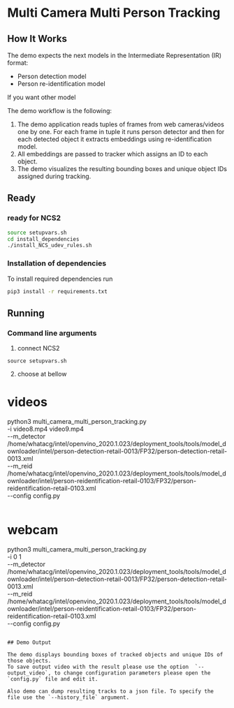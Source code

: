 # Multi Camera Multi Person Tracking

## How It Works

The demo expects the next models in the Intermediate Representation (IR) format:

   * Person detection model
   * Person re-identification model

If you want other model 

The demo workflow is the following:

1. The demo application reads tuples of frames from web cameras/videos one by one. For each frame in tuple it runs person detector
and then for each detected object it extracts embeddings using re-identification model.
2. All embeddings are passed to tracker which assigns an ID to each object.
3. The demo visualizes the resulting bounding boxes and unique object IDs assigned during tracking.

## Ready

### ready for NCS2

```bash
source setupvars.sh
cd install_dependencies
./install_NCS_udev_rules.sh
```

### Installation of dependencies

To install required dependencies run

```bash
pip3 install -r requirements.txt
```

## Running
### Command line arguments

1. connect NCS2
```
source setupvars.sh
```
2. choose at bellow
# videos
python3 multi_camera_multi_person_tracking.py \
    -i video8.mp4 video9.mp4\
    --m_detector /home/whatacg/intel/openvino_2020.1.023/deployment_tools/tools/model_downloader/intel/person-detection-retail-0013/FP32/person-detection-retail-0013.xml \
    --m_reid /home/whatacg/intel/openvino_2020.1.023/deployment_tools/tools/model_downloader/intel/person-reidentification-retail-0103/FP32/person-reidentification-retail-0103.xml \
    --config config.py
```
```
# webcam
python3 multi_camera_multi_person_tracking.py \
    -i 0 1\
    --m_detector /home/whatacg/intel/openvino_2020.1.023/deployment_tools/tools/model_downloader/intel/person-detection-retail-0013/FP32/person-detection-retail-0013.xml \
    --m_reid /home/whatacg/intel/openvino_2020.1.023/deployment_tools/tools/model_downloader/intel/person-reidentification-retail-0103/FP32/person-reidentification-retail-0103.xml \
    --config config.py
```

## Demo Output

The demo displays bounding boxes of tracked objects and unique IDs of those objects.
To save output video with the result please use the option  `--output_video`, to change configuration parameters please open the `config.py` file and edit it.

Also demo can dump resulting tracks to a json file. To specify the file use the `--history_file` argument.

